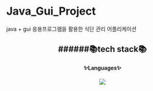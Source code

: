 # Java_Gui_Project

java + gui 응용프로그램을 활용한 식단 관리 어플리케이션


<div align="center">
<h2>######📚tech stack📚</h2>
<h4>✨Languages✨</h4>  
<img src="https://img.shields.io/badge/Java-007396?style=flat&logo=Java&logoColor=white" />
</div>
